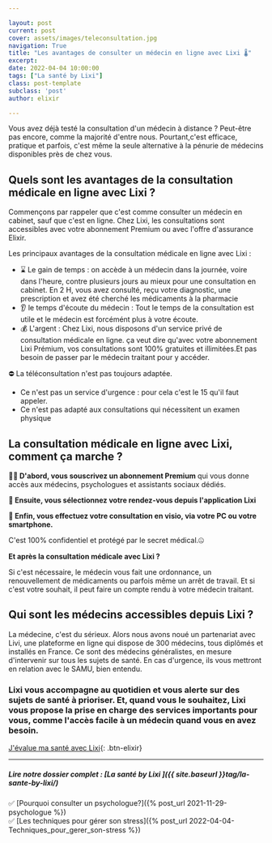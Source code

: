 ```yaml
---

layout: post
current: post
cover: assets/images/teleconsultation.jpg
navigation: True
title: "Les avantages de consulter un médecin en ligne avec Lixi 🌡️"
excerpt: 
date: 2022-04-04 10:00:00
tags: ["La santé by Lixi"]
class: post-template
subclass: 'post'
author: elixir

---
```



Vous avez déjà testé la consultation d'un médecin à distance ? Peut-être pas encore, comme la majorité d'entre nous.
Pourtant,c'est efficace, pratique et parfois, c'est même la seule alternative à la pénurie de médecins disponibles près de chez vous.

## Quels sont les avantages de la consultation médicale en ligne avec Lixi ?

Commençons par rappeler que c'est comme consulter un médecin en cabinet, sauf que c'est en ligne. Chez Lixi, les consultations sont accessibles avec votre abonnement Premium ou avec l'offre d'assurance Elixir.

Les principaux avantages de la consultation médicale en ligne avec Lixi :

- ⌛ Le gain de temps : on accède à un médecin dans la journée, voire dans l'heure, contre plusieurs jours au mieux pour une consultation en cabinet. En 2 H, vous avez consulté, reçu votre diagnostic, une prescription et avez été cherché les médicaments à la pharmacie
- 👂 le temps d'écoute du médecin :  Tout le temps de la consultation est utile et le médecin est forcémént plus à votre écoute. 
- 💰 L'argent : Chez Lixi, nous disposons d'un service privé de consultation médicale en ligne. ça veut dire qu'avec votre abonnement Lixi Prémium, vos consultations sont 100% gratuites et illimitées.Et pas besoin de passer par le médecin traitant pour y accéder.

⛔ La téléconsultation n'est pas toujours adaptée. 
* Ce n'est pas un service d'urgence : pour cela c'est le 15 qu'il faut appeler.
* Ce n'est pas adapté aux consultations qui nécessitent un examen physique 

## La consultation médicale en ligne avec Lixi, comment ça marche ?

 **🙆‍♀️ D'abord, vous souscrivez un abonnement Premium** qui vous donne accès aux médecins, psychologues et assistants sociaux dédiés.

**📅 Ensuite, vous sélectionnez votre rendez-vous depuis l'application Lixi**

**📱 Enfin, vous effectuez votre consultation en visio, via votre PC ou votre smartphone.**

C'est 100% confidentiel et protégé par le secret médical.🤐

 **Et après la consultation médicale avec Lixi ?**

Si c'est nécessaire, le médecin vous fait une ordonnance, un renouvellement de médicaments ou parfois même un arrêt de travail. 
Et si c'est votre souhait, il peut faire un compte rendu à votre médecin traitant.

## Qui sont les médecins accessibles depuis Lixi ? 

La médecine, c'est du sérieux. Alors nous avons noué un partenariat avec Livi, une plateforme en ligne qui dispose de 300 médecins, tous diplômés et installés en France.
Ce sont des médecins généralistes, en mesure d'intervenir sur tous les sujets de santé. En cas d'urgence, ils vous mettront en relation avec le SAMU, bien entendu.

### Lixi vous accompagne au quotidien et vous alerte sur des sujets de santé à prioriser. Et, quand vous le souhaitez, Lixi vous propose la prise en charge des services importants pour vous, comme l'accès facile à un médecin quand vous en avez besoin.

[J'évalue ma santé avec Lixi](https://www.heylixi.fr/){: .btn-elixir}

---
  
##### Lire notre dossier complet : [La santé by Lixi ]({{ site.baseurl }}tag/la-sante-by-lixi/)

✅ [Pourquoi consulter un psychologue?]({% post_url 2021-11-29-psychologue %})  
✅ [Les techniques pour gérer son stress]({% post_url 2022-04-04-Techniques_pour_gerer_son-stress %})
